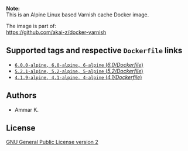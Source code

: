 **Note:**  
This is an Alpine Linux based Varnish cache Docker image.

The image is part of:  
https://github.com/akai-z/docker-varnish

## Supported tags and respective `Dockerfile` links

* [`6.0.0-alpine, 6.0-alpine, 6-alpine` (*6.0/Dockerfile*)](6.0/Dockerfile)
* [`5.2.1-alpine, 5.2-alpine, 5-alpine` (*5.2/Dockerfile*)](5.2/Dockerfile)
* [`4.1.9-alpine, 4.1-alpine, 4-alpine` (*4.1/Dockerfile*)](4.1/Dockerfile)

## Authors

* Ammar K.

## License

[GNU General Public License version 2](LICENSE)
